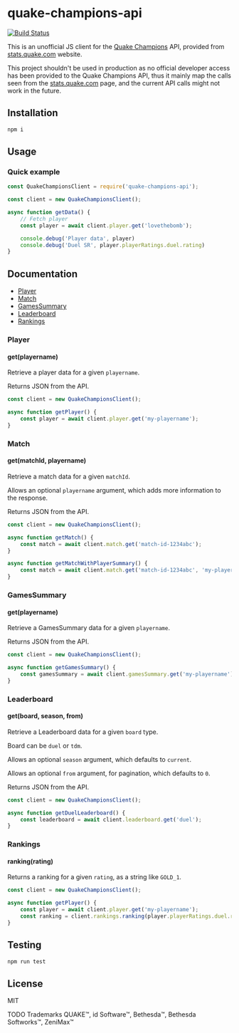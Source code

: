 # quake-champions-api

[![Build Status](https://travis-ci.com/lovethebomb/quake-champions-api.svg?branch=master)](https://travis-ci.com/lovethebomb/quake-champions-api)

This is an unofficial JS client for the [Quake Champions](quake-website) API, provided from [stats.quake.com][quake-stats] website.

This project shouldn't be used in production as no official developer access has been provided to the Quake Champions API, thus it mainly map the calls seen from the [stats.quake.com][quake-stats] page, and the current API calls might not work in the future.

## Installation

```bash
npm i
```

## Usage

### Quick example

```javascript
const QuakeChampionsClient = require('quake-champions-api');

const client = new QuakeChampionsClient();

async function getData() {
    // Fetch player
    const player = await client.player.get('lovethebomb');

    console.debug('Player data', player)
    console.debug('Duel SR', player.playerRatings.duel.rating)
}
```

## Documentation

- [Player](#player)
- [Match](#match)
- [GamesSummary](#gamessummary)
- [Leaderboard](#leaderboard)
- [Rankings](#rankings)

### Player

#### get(playername)

Retrieve a player data for a given `playername`.

Returns JSON from the API.

```javascript
const client = new QuakeChampionsClient();

async function getPlayer() {
    const player = await client.player.get('my-playername');
}
```

### Match

#### get(matchId, playername)

Retrieve a match data for a given `matchId`.

Allows an optional `playername` argument, which adds more information to the response.

Returns JSON from the API.

```javascript
const client = new QuakeChampionsClient();

async function getMatch() {
    const match = await client.match.get('match-id-1234abc');
}

async function getMatchWithPlayerSummary() {
    const match = await client.match.get('match-id-1234abc', 'my-playername');
}
```

### GamesSummary

#### get(playername)

Retrieve a GamesSummary data for a given `playername`.

Returns JSON from the API.

```javascript
const client = new QuakeChampionsClient();

async function getGamesSummary() {
    const gamesSummary = await client.gamesSummary.get('my-playername');
}
```

### Leaderboard

#### get(board, season, from)

Retrieve a Leaderboard data for a given `board` type.

Board can be `duel` or `tdm`.

Allows an optional `season` argument, which defaults to `current`.

Allows an optional `from` argument, for pagination, which defaults to `0`.

Returns JSON from the API.

```javascript
const client = new QuakeChampionsClient();

async function getDuelLeaderboard() {
    const leaderboard = await client.leaderboard.get('duel');
}
```

### Rankings

#### ranking(rating)

Returns a ranking for a given `rating`, as a string like `GOLD_1`.

```javascript
const client = new QuakeChampionsClient();

async function getPlayer() {
    const player = await client.player.get('my-playername');
    const ranking = client.rankings.ranking(player.playerRatings.duel.rating);
}
```

## Testing

```bash
npm run test
```

## License

MIT

TODO Trademarks QUAKE™, id Software™, Bethesda™, Bethesda Softworks™, ZeniMax™

[quake-stats]: https://stats.quake.com
[quake-website]: https://quake.bethesda.net